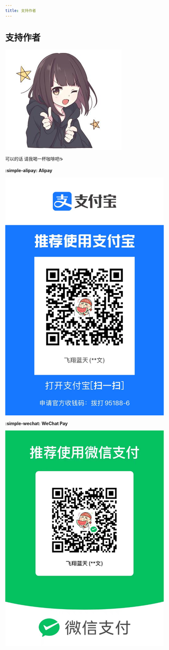 ```yaml
---
title: 支持作者
---
```


# 支持作者

![](./media/binggo.jpg)

可以的话 请我喝一杯咖啡吧☕️

**:simple-alipay:** **Alipay**

![](./media/支付宝.png)

**:simple-wechat:** **WeChat Pay**

![](./media/微信.png)
